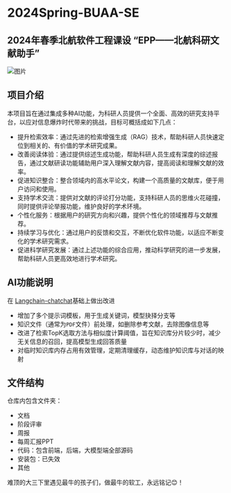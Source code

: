 # 2024Spring-BUAA-SE
## 2024年春季北航软件工程课设 “EPP——北航科研文献助手”

![图片](https://github.com/user-attachments/assets/84e1b345-678a-4b9b-adf2-b5054ced8964)

## 项目介绍
本项目旨在通过集成多种AI功能，为科研人员提供一个全面、高效的研究支持平台，以应对信息爆炸时代带来的挑战，目标可概括成如下几点：
* 提升检索效率：通过先进的检索增强生成（RAG）技术，帮助科研人员快速定位到相关的、有价值的学术研究成果。
* 改善阅读体验：通过提供综述生成功能，帮助科研人员生成有深度的综述报告，通过文献研读功能辅助用户深入理解文献内容，提高阅读和理解文献的效率。
* 促进知识整合：整合领域内的高水平论文，构建一个高质量的文献库，便于用户访问和使用。
* 支持学术交流：提供对文献的评论打分功能，支持科研人员的思维火花碰撞，同时提供评论举报功能，维护良好的学术环境。
* 个性化服务：根据用户的研究方向和兴趣，提供个性化的领域推荐与文献推荐。
* 持续学习与优化：通过用户的反馈和交互，不断优化软件功能，以适应不断变化的学术研究需求。
* 促进科学研究发展：通过上述功能的综合应用，推动科学研究的进一步发展，帮助科研人员更高效地进行学术研究。
  
## AI功能说明
在 [Langchain-chatchat](https://github.com/chatchat-space/Langchain-Chatchat)基础上做出改进
* 增加了多个提示词模板，用于生成关键词，模型抉择分支等
* 知识文件（通常为`PDF`文件）前处理，如删除参考文献，去除图像信息等
* 改进了检索TopK选取方法与相似度计算阈值，旨在知识库分片较少时，减少无关信息的召回，提高模型生成回答质量
* 对临时知识库内存占用有效管理，定期清理缓存，动态维护知识库与对话的映射
  
## 文件结构

仓库内包含文件夹：
* 文档
* 阶段评审
* 周报
* 每周汇报PPT
* 代码：包含前端，后端，大模型端全部源码
* 安装包：已失效
* 其他

难顶的大三下里遇见最牛的孩子们，做最牛的软工，永远铭记😊！


